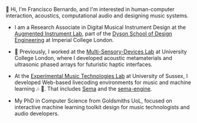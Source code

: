 👋 Hi, I'm Francisco Bernardo, and I'm interested in human-computer interaction, acoustics, computational audio and designing music systems.

- I am a Research Associate in Digital Musical Instrument Design at the [Augmented Instrument Lab](https://instrumentslab.org/people/), part of the [Dyson School of Design Engineering](https://www.imperial.ac.uk/design-engineering/) at Imperial College London.

- 🔭 Previously, I worked at the [Multi-Sensory-Devices Lab](https://www.ucl.ac.uk/computer-science/research/research-groups/multi-sensory-devices/research) at University College London, where I developed acoustic metamaterials and ultrasonic phased arrays for futuristic haptic interfaces.

- At the [Experimental Music Technologies Lab](https://www.emutelab.org) at University of Sussex, I developed Web-based livecoding environments for music and machine learning 🎶 🤖. That includes [Sema](https://github.com/mimic-sussex/sema) and the [sema-engine](https://github.com/frantic0/sema-engine).

- My PhD in Computer Science from Goldsmiths UoL, focused on interactive machine learning toolkit design for music technologists and audio developers. 

<!--
**frantic0/frantic0** is a ✨ _special_ ✨ repository because its `README.md` (this file) appears on your GitHub profile.

Here are some ideas to get you started:

- 🔭 I’m currently working on ...
- 🌱 I’m currently learning ...
- 👯 I’m looking to collaborate on ...
- 🤔 I’m looking for help with ...
- 💬 Ask me about ...
- 📫 How to reach me: ...
- 😄 Pronouns: ...
- ⚡ Fun fact: ...
-->
